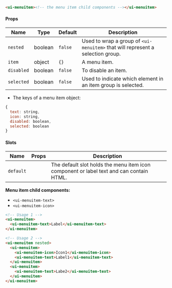 ```html
<ui-menuitem><!-- the menu item child components --></ui-menuitem>
```

#### Props

| Name       | Type    | Default | Description                                                                    |
| ---------- | ------- | ------- | ------------------------------------------------------------------------------ |
| `nested`   | boolean | `false` | Used to wrap a group of `<ui-menuitem>` that will represent a selection group. |
| `item`     | object  | `{}`    | A menu item.                                                                   |
| `disabled` | boolean | `false` | To disable an item.                                                            |
| `selected` | boolean | `false` | Used to indicate which element in an item group is selected.                   |

- The keys of a menu item object:

```js
{
  text: string,
  icon: string,
  disabled: boolean,
  selected: boolean
}
```

#### Slots

| Name      | Props | Description                                                                             |
| --------- | ----- | --------------------------------------------------------------------------------------- |
| `default` |       | The default slot holds the menu item icon component or label text and can contain HTML. |

**Menu item child components:**

- `<ui-menuitem-text>`
- `<ui-menuitem-icon>`

```html
<!-- Usage 1 -->
<ui-menuitem>
  <ui-menuitem-text>Label</ui-menuitem-text>
</ui-menuitem>

<!-- Usage 2 -->
<ui-menuitem nested>
  <ui-menuitem>
    <ui-menuitem-icon>Icon1</ui-menuitem-icon>
    <ui-menuitem-text>Label1</ui-menuitem-text>
  </ui-menuitem>
  <ui-menuitem>
    <ui-menuitem-text>Labe2</ui-menuitem-text>
  </ui-menuitem>
</ui-menuitem>
```
